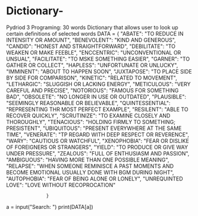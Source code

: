 # Dictionary-
Pydriod 3 Programing: 30 words Dictionary that allows user to look up certain definitions of selected words
DATA = {
                 "ABATE": "TO REDUCE IN INTENSITY OR AMOUNT",
                 "BENEVOLENT": "KIND AND GENEROUS",
                 "CANDID": "HONEST AND STRAIGHTFORWARD",
                 "DEBILITATE": "TO WEAKEN OR MAKE FEEBLE",
                 "ENCCENTRIC": "UNCONVENTIONAL OR UNSUAL",
                 "FACILITATE": "TO MSKE SOMETHING EASIER",
                 "GARNER": "TO GATHER OR COLLECT",
                 "HAPLESS": "UNFORTUNATE OR UNLUCKY",
                 "IMMINENT": "ABOUT TO HAPPEN SOON",
                 "JUXTAPOSE": "TO PLACE SIDE BY SIDE FOR COMPARISON",
                 "KINETIC": "RELATED TO MOVEMENT",
                 "LETHARGIC": "SLUGGISH OR LACKING ENERGY",
                 "METICULOUS": "VERY CAREFUL AND PRECISE",
                 "NOTORIOUS": "FAMOUS FOR SOMETHING BAD",
                 "OBSOLETE": "NO LONGER IN USE OR OUTDATED",
                 "PLAUSIBLE": "SEEMINGLY REASONABLE OR BELIEVABLE",
                 "QUINTESSENTIAL": "REPRESENTING THR MOST PERFECT EXAMPLE",
                 "RESILENT": "ABLE TO RECOVER QUICKLY",
                 "SCRUTINIZE": "TO EXAMINE CLOSELY AND THOROUGHLY",
                 "TENACIOUS": "HOLDING FIRMLY TO SOMETHING; PRESISTENT",
                 "UBIQUITOUS": "PRESENT EVERYWHERE AT THE SAME TIME",
                 "VENERATE": "TP REGARD WITH DEEP RESPECT OR REVERENCE",
                 "WARY": "CAUTIOUS OR WATCHFUL",
                 "XENOPHOBIA": "FEAR OR DISLIKE OF FOREIGNERS OR STRANGERS",
                 "YIELD": "TO PRODUCE OR GIVE WAY UNDER PRESSURE",
                 "ZEALOUS": "FULL OF ENTHUSIASM AND PASSION",
                 "AMBIGUOUS": "HAVING MORE THAN ONE POSSIBLE MEANING",
                 "RELAPSE": "WHEN SOMEONE REMINISCE A PAST MOMENTS AND BECOME EMOTIONAL USUALLY DONE WITH BGM DURING NIGHT",
                 "AUTOPHOBIA": "FEAR OF BEING ALONE OR LONELY",
                 "UNREQUINTED LOVE": "LOVE WITHOUT RECOPROCATION"
        
                   }
a = input("Search: ")
print(DATA[a])      
